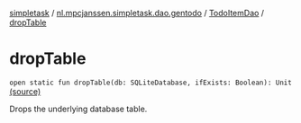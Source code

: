 [simpletask](../../index.md) / [nl.mpcjanssen.simpletask.dao.gentodo](../index.md) / [TodoItemDao](index.md) / [dropTable](.)

# dropTable

`open static fun dropTable(db: SQLiteDatabase, ifExists: Boolean): Unit` [(source)](https://github.com/mpcjanssen/simpletask-android/blob/master/src/main/java/nl/mpcjanssen/simpletask/dao/gentodo/TodoItemDao.java#L54)

Drops the underlying database table.

